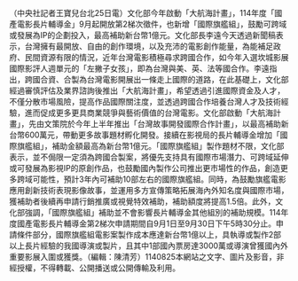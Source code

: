 （中央社記者王寶兒台北25日電）文化部今年啟動「大航海計畫」，114年度「國產電影長片輔導金」9月起開放第2梯次徵件，也新增「國際旗艦組」，鼓勵可跨域或發展為IP的企劃投入，最高補助新台幣1億元。文化部長李遠今天透過新聞稿表示，台灣擁有最開放、自由的創作環境，以及充沛的電影創作能量，為能補足政府、民間資源有限的情況，近年台灣電影積極尋求跨國合作，如今年入選坎城影展國際影評人週單元的「左撇子女孩」，即為台灣與美、英、法等國合作。李遠指出，跨國合資、合製為台灣電影開展出一條走上國際的道路，在此基礎上，文化部經過審慎評估及業界諮詢後推出「大航海計畫」，希望透過引進國際資金及人才，不僅分散市場風險，提高作品國際關注度，並透過跨國合作培養台灣人才及技術經驗，進而促成更多更具商業競爭與藝術價值的台灣電影。文化部啟動「大航海計畫」，先由文策院於今年上半年推出「台灣故事開發國際合作計畫」，以最高補助新台幣600萬元，帶動更多故事題材孵化開發。接續在影視局的長片輔導金增加「國際旗艦組」，補助金額最高為新台幣1億元。「國際旗艦組」製作題材不限，文化部表示，並不侷限一定須為跨國合製案，將優先支持具有國際市場潛力、可跨域延伸或可發展為影視IP的原創作品，也鼓勵國內製作公司推出更市場性的作品，創造更多跨域可能性，預計3年內可補助10部左右的國際旗艦組。同時，為鼓勵旗艦電影應用創新技術表現影像故事，並運用多方宣傳策略拓展海內外知名度與國際市場，獲補助者後續再申請行銷推廣或視覺特效補助，補助額度將提高1.5倍。此外，文化部強調，「國際旗艦組」補助並不會影響長片輔導金其他組別的補助規模。114年度國產電影長片輔導金第2梯次申請期間自9月1日至9月30日下午5時30分止。申請條件部分，國際旗艦組電影案製作成本應達新台幣1億以上，具執導或製作2部以上長片經驗的我國導演或製片，且其中1部國內票房達3000萬或導演曾獲國內外重要影展入圍或獲獎。（編輯：陳清芳）1140825本網站之文字、圖片及影音，非經授權，不得轉載、公開播送或公開傳輸及利用。
